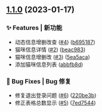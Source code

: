 ## [1.1.0](https://github.com/xh-polaris/meowchat-manager/compare/v1.0.0...v1.1.0) (2023-01-17)

### ✨ Features | 新功能

- 动态信息增删改查 ([#4](https://github.com/xh-polaris/meowchat-manager/issues/4)) ([b695187](https://github.com/xh-polaris/meowchat-manager/commit/b6951876bc82f1fc1819729097d19367d476ae8d))
- 猫咪信息详情 ([#2](https://github.com/xh-polaris/meowchat-manager/issues/2)) ([beac983](https://github.com/xh-polaris/meowchat-manager/commit/beac9835d464ef0922f5e232c7db139ed014154d))
- 猫咪信息增删改 ([#3](https://github.com/xh-polaris/meowchat-manager/issues/3)) ([5ea5aca](https://github.com/xh-polaris/meowchat-manager/commit/5ea5acaca822545346d861e693e67bfddbbac4f3))
- 添加猫咪信息列表 ([abbfb8d](https://github.com/xh-polaris/meowchat-manager/commit/abbfb8d27129733c1fc5ac51e6d9ffe48f577f54))

### 🐛 Bug Fixes | Bug 修复

- 修复退出登录问题 ([#6](https://github.com/xh-polaris/meowchat-manager/issues/6)) ([220be3b](https://github.com/xh-polaris/meowchat-manager/commit/220be3b768e7d0f2c4e1d722f9cd4818cae1e789))
- 修正表格总数显示 ([#5](https://github.com/xh-polaris/meowchat-manager/issues/5)) ([7ed7544](https://github.com/xh-polaris/meowchat-manager/commit/7ed75449b2165121465994b3d09734174dd8870a))
